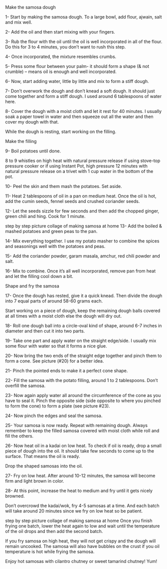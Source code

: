 Make the samosa dough

1- Start by making the samosa dough. To a large bowl, add flour, ajwain, salt and mix well.

2- Add the oil and then start mixing with your fingers.

3- Rub the flour with the oil until the oil is well incorporated in all of the flour. Do this for 3 to 4 minutes, you don’t want to rush this step.

4- Once incorporated,  the mixture resembles crumbs.


5- Press some flour between your palm- it should form a shape (& not crumble) – means oil is enough and well incorporated.

6- Now, start adding water, little by little and mix to form a stiff dough.

7- Don’t overwork the dough and don’t knead a soft dough. It should just come together and form a stiff dough. I used around 6 tablespoons of water here.

8- Cover the dough with a moist cloth and let it rest for 40 minutes. I usually soak a paper towel in water and then squeeze out all the water and then cover my dough with that.

While the dough is resting, start working on the filling.


Make the filling

9- Boil potatoes until done.

8 to 9 whistles on high heat with natural pressure release if using stove-top pressure cooker or if using Instant Pot, high pressure 12 minutes with natural pressure release on a trivet with 1 cup water in the bottom of the pot.

10- Peel the skin and them mash the potatoes. Set aside.

11- Heat 2 tablespoons of oil in a pan on medium heat. Once the oil is hot, add the cumin seeds, fennel seeds and crushed coriander seeds.

12- Let the seeds sizzle for few seconds and then add the chopped ginger, green chili and hing. Cook for 1 minute.

step by step picture collage of making samosa at home
13- Add the boiled & mashed potatoes and green peas to the pan.

14- Mix everything together. I use my potato masher to combine the spices and seasonings well with the potatoes and peas.

15- Add the coriander powder, garam masala, amchur, red chili powder and salt.

16- Mix to combine. Once it’s all well incorporated, remove pan from heat and let the filling cool down a bit.


Shape and fry the samosa

17- Once the dough has rested, give it a quick knead. Then divide the dough into 7 equal parts of around 58-60 grams each.

Start working on a piece of dough, keep the remaining dough balls covered at all times with a moist cloth else the dough will dry out.

18- Roll one dough ball into a circle-oval kind of shape, around 6-7 inches in diameter and then cut it into two parts.

19- Take one part and apply water on the straight edge/side. I usually mix some flour with water so that it forms a nice glue.

20- Now bring the two ends of the straight edge together and pinch them to form a cone. See picture (#20) for a better idea.


21- Pinch the pointed ends to make it a perfect cone shape.

22- Fill the samosa with the potato filling, around 1 to 2 tablespoons. Don’t overfill the samosa.

23- Now again apply water all around the circumference of the cone as you have to seal it. Pinch the opposite side (side opposite to where you pinched to form the cone) to form a plate (see picture #23).

24- Now pinch the edges and seal the samosa.


25- Your samosa is now ready. Repeat with remaining dough. Always remember to keep the filled samosa covered with moist cloth while roll and fill the others.

26- Now heat oil in a kadai on low heat. To check if oil is ready, drop a small piece of dough into the oil. It should take few seconds to come up to the surface. That means the oil is ready.

Drop the shaped samosas into the oil.

27- Fry on low heat. After around 10-12 minutes, the samosa will become firm and light brown in color.

28- At this point, increase the heat to medium and fry until it gets nicely browned.

Don’t overcrowd the kadai/wok, fry 4-5 samosas at a time. And each batch will take around 20 minutes since we fry on low heat so be patient.

step by step picture collage of making samosa at home
Once you finish frying  one batch, lower the heat again to low and wait until the temperature of the oil drops and then add the second batch.

If you fry samosa on high heat, they will not get crispy and the dough will remain uncooked. The samosa will also have bubbles on the crust if you oil temperature is hot while frying the samosa.

Enjoy hot samosas with cilantro chutney or sweet tamarind chutney! Yum!